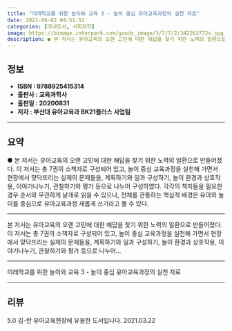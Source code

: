 ```yaml
---
title: "미래학교를 위한 놀이와 교육 3 - 놀이 중심 유아교육과정의 실천 자료"
date: 2021-06-02 04:51:52
categories: [국내도서, 사회과학]
image: https://bimage.interpark.com/goods_image/3/7/7/2/342263772s.jpg
description: ● 본 저서는 유아교육의 오랜 고민에 대한 해답을 찾기 위한 노력의 일환으로 만들어졌다. 이 저서는 총 7권의 소책자로 구성되어 있고, 놀이 중심 교육과정을 실천해 가면서 현장에서 맞닥뜨리는 실제의 문제들을, 계획하기와 일과 구성하기, 놀이 환경과 상호작용, 이야기나누기, 관찰하기와
---
```


## **정보**

- **ISBN : 9788925415314**
- **출판사 : 교육과학사**
- **출판일 : 20200831**
- **저자 : 부산대 유아교육과 BK21플러스 사업팀**

------



## **요약**

●  본 저서는 유아교육의 오랜 고민에 대한 해답을 찾기 위한 노력의 일환으로 만들어졌다. 이 저서는 총 7권의 소책자로 구성되어 있고, 놀이 중심 교육과정을 실천해 가면서 현장에서 맞닥뜨리는 실제의 문제들을, 계획하기와 일과 구성하기, 놀이 환경과 상호작용, 이야기나누기, 관찰하기와 평가 등으로 나누어 구성하였다. 각각의 책자들을 필요한 경우 순서와 무관하게 낱개로 읽을 수 있으나, 전체를 관통하는 핵심적 배경은 유아와 놀이를 중심으로 유아교육과정 새롭게 쓰기라고 볼 수 있다.

------

본 저서는 유아교육의 오랜 고민에 대한 해답을 찾기 위한 노력의 일환으로 만들어졌다. 이 저서는 총 7권의 소책자로 구성되어 있고, 놀이 중심 교육과정을 실천해 가면서 현장에서 맞닥뜨리는 실제의 문제들을, 계획하기와 일과 구성하기, 놀이 환경과 상호작용, 이야기나누기, 관찰하기와 평가 등으로 나누어... 

------


미래학교를 위한 놀이와 교육 3 - 놀이 중심 유아교육과정의 실천 자료 

------


## **리뷰** 

5.0 김-란 유아교육현장에 유용한 도서입니다. 2021.03.22 <br/>
